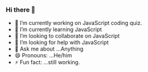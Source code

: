 ### Hi there 👋

- 🔭 I’m currently working on JavaScript coding quiz.
- 🌱 I’m currently learning JavaScript
- 👯 I’m looking to collaborate on JavaScript
- 🤔 I’m looking for help with JavaScript
- 💬 Ask me about ...Anything
- 😄 Pronouns: ...He/him
- ⚡ Fun fact: ...still working.

